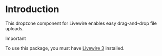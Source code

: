# Introduction
This dropzone component for Livewire enables easy drag-and-drop file uploads.

> [!IMPORTANT]
> To use this package, you must have [Livewire 3](https://livewire.laravel.com/) installed.
